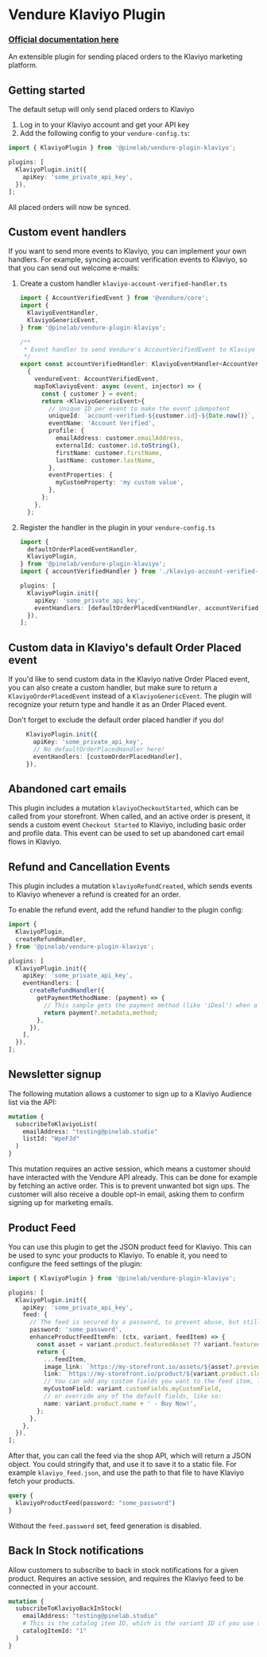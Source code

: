 # Vendure Klaviyo Plugin

### [Official documentation here](https://pinelab-plugins.com/plugin/vendure-plugin-invoices)

An extensible plugin for sending placed orders to the Klaviyo marketing platform.

## Getting started

The default setup will only send placed orders to Klaviyo

1. Log in to your Klaviyo account and get your API key
2. Add the following config to your `vendure-config.ts`:

```ts
import { KlaviyoPlugin } from '@pinelab/vendure-plugin-klaviyo';

plugins: [
  KlaviyoPlugin.init({
    apiKey: 'some_private_api_key',
  }),
];
```

All placed orders will now be synced.

## Custom event handlers

If you want to send more events to Klaviyo, you can implement your own handlers. For example, syncing account verification events to Klaviyo, so that you can send out welcome e-mails:

1. Create a custom handler `klaviyo-account-verified-handler.ts`

   ```ts
   import { AccountVerifiedEvent } from '@vendure/core';
   import {
     KlaviyoEventHandler,
     KlaviyoGenericEvent,
   } from '@pinelab/vendure-plugin-klaviyo';

   /**
    * Event handler to send Vendure's AccountVerifiedEvent to Klaviyo
    */
   export const accountVerifiedHandler: KlaviyoEventHandler<AccountVerifiedEvent> =
     {
       vendureEvent: AccountVerifiedEvent,
       mapToKlaviyoEvent: async (event, injector) => {
         const { customer } = event;
         return <KlaviyoGenericEvent>{
           // Unique ID per event to make the event idempotent
           uniqueId: `account-verified-${customer.id}-${Date.now()}`,
           eventName: 'Account Verified',
           profile: {
             emailAddress: customer.emailAddress,
             externalId: customer.id.toString(),
             firstName: customer.firstName,
             lastName: customer.lastName,
           },
           eventProperties: {
             myCustomProperty: 'my custom value',
           },
         };
       },
     };
   ```

2. Register the handler in the plugin in your `vendure-config.ts`

   ```ts
   import {
     defaultOrderPlacedEventHandler,
     KlaviyoPlugin,
   } from '@pinelab/vendure-plugin-klaviyo';
   import { accountVerifiedHandler } from './klaviyo-account-verified-handler.ts';

   plugins: [
     KlaviyoPlugin.init({
       apiKey: 'some_private_api_key',
       eventHandlers: [defaultOrderPlacedEventHandler, accountVerifiedHandler],
     }),
   ];
   ```

## Custom data in Klaviyo's default Order Placed event

If you'd like to send custom data in the Klaviyo native Order Placed event, you can also create a custom handler, but make sure to return a `KlaviyoOrderPlacedEvent` instead of a `KlaviyoGenericEvent`. The plugin will recognize your return type and handle it as an Order Placed event.

Don't forget to exclude the default order placed handler if you do!

```ts
     KlaviyoPlugin.init({
       apiKey: 'some_private_api_key',
       // No defaultOrderPlacedHandler here!
       eventHandlers: [customOrderPlacedHandler],
     }),
```

## Abandoned cart emails

This plugin includes a mutation `klaviyoCheckoutStarted`, which can be called from your storefront. When called, and an active order is present, it sends a custom event `Checkout Started` to Klaviyo, including basic order and profile data. This event can be used to set up abandoned cart email flows in Klaviyo.

## Refund and Cancellation Events

This plugin includes a mutation `klaviyoRefundCreated`, which sends events to Klaviyo whenever a refund is created for an order.

To enable the refund event, add the refund handler to the plugin config:

```ts
import {
  KlaviyoPlugin,
  createRefundHandler,
} from '@pinelab/vendure-plugin-klaviyo';

plugins: [
  KlaviyoPlugin.init({
    apiKey: 'some_private_api_key',
    eventHandlers: [
      createRefundHandler({
        getPaymentMethodName: (payment) => {
          // This sample gets the payment method (like 'iDeal') when a the settled payment was a Mollie payment
          return payment?.metadata.method;
        },
      }),
    ],
  }),
];
```

## Newsletter signup

The following mutation allows a customer to sign up to a Klaviyo Audience list via the API:

```graphql
mutation {
  subscribeToKlaviyoList(
    emailAddress: "testing@pinelab.studio"
    listId: "WpeFJd"
  )
}
```

This mutation requires an active session, which means a customer should have interacted with the Vendure API already. This can be done for example by fetching an active order. This is to prevent unwanted bot sign ups. The customer will also receive a double opt-in email, asking them to confirm signing up for marketing emails.

## Product Feed

You can use this plugin to get the JSON product feed for Klaviyo. This can be used to sync your products to Klaviyo. To enable it, you need to configure the feed settings of the plugin:

```ts
import { KlaviyoPlugin } from '@pinelab/vendure-plugin-klaviyo';

plugins: [
  KlaviyoPlugin.init({
    apiKey: 'some_private_api_key',
    feed: {
      // The feed is secured by a password, to prevent abuse, but still able to use it via the shop API in your storefront build.
      password: 'some_password',
      enhanceProductFeedItemFn: (ctx, variant, feedItem) => {
        const asset = variant.product.featuredAsset ?? variant.featuredAsset;
        return {
          ...feedItem,
          image_link: `https://my-storefront.io/assets/${asset?.preview}`,
          link: `https://my-storefront.io/product/${variant.product.slug}`,
          // You can add any custom fields you want to the feed item, like so:
          myCustomField: variant.customFields.myCustomField,
          // or override any of the default fields, like so:
          name: variant.product.name + ' - Buy Now!',
        };
      },
    },
  }),
];
```

After that, you can call the feed via the shop API, which will return a JSON object. You could stringify that, and use it to save it to a static file. For example `klaviyo_feed.json`, and use the path to that file to have Klaviyo fetch your products.

```graphql
query {
  klaviyoProductFeed(password: "some_password")
}
```

Without the `feed.password` set, feed generation is disabled.

## Back In Stock notifications

Allow customers to subscribe to back in stock notifications for a given product. Requires an active session, and requires the Klaviyo feed to be connected in your account.

```graphql
mutation {
  subscribeToKlaviyoBackInStock(
    emailAddress: "testing@pinelab.studio"
    # This is the catalog item ID, which is the variant ID if you use the generated feed above.
    catalogItemId: "1"
  )
}
```
